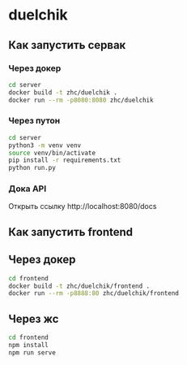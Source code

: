 # duelchik

## Как запустить сервак

### Через докер
```bash
cd server
docker build -t zhc/duelchik .
docker run --rm -p8080:8080 zhc/duelchik
```

### Через путон
```bash
cd server
python3 -m venv venv
source venv/bin/activate
pip install -r requirements.txt
python run.py
```

### Дока API
Открыть ссылку http://localhost:8080/docs

## Как запустить frontend

## Через докер
```bash
cd frontend
docker build -t zhc/duelchik/frontend .
docker run --rm -p8888:80 zhc/duelchik/frontend
```

## Через жс
```bash
cd frontend
npm install
npm run serve
```
